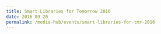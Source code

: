 ```yaml
---
title: Smart Libraries for Tomorrow 2016
date: 2016-09-20
permalink: /media-hub/events/smart-libraries-for-tmr-2016
---
```


